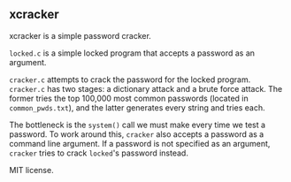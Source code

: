 xcracker
--------------

xcracker is a simple password cracker. 

`locked.c` is a simple locked program that accepts a password as an argument. 

`cracker.c` attempts to crack the password for the locked program. `cracker.c` has two stages: a dictionary attack and a brute force attack. The former tries the top 100,000 most common passwords (located in `common_pwds.txt`), and the latter generates every string and tries each. 

The bottleneck is the `system()` call we must make every time we test a password. To work around this, `cracker` also accepts a password as a command line argument. If a password is not specified as an argument, `cracker` tries to crack `locked`'s password instead.

MIT license.
